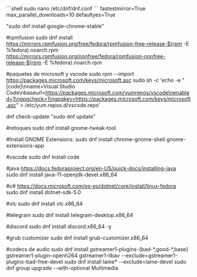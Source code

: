 ´´´shell
sudo nano /etc/dnf/dnf.conf
´´´
fastestmirror=True
max_parallel_downloads=10
defaultyes=True



"sudo dnf install google-chrome-stable"

#rpmfusion
sudo dnf install https://mirrors.rpmfusion.org/free/fedora/rpmfusion-free-release-$(rpm -E %fedora).noarch.rpm https://mirrors.rpmfusion.org/nonfree/fedora/rpmfusion-nonfree-release-$(rpm -E %fedora).noarch.rpm

#paquetes de microsoft y vscode
sudo rpm --import https://packages.microsoft.com/keys/microsoft.asc
sudo sh -c 'echo -e "[code]\nname=Visual Studio Code\nbaseurl=https://packages.microsoft.com/yumrepos/vscode\nenabled=1\ngpgcheck=1\ngpgkey=https://packages.microsoft.com/keys/microsoft.asc" > /etc/yum.repos.d/vscode.repo'

dnf check-update
"sudo dnf update"

#retoques
sudo dnf install gnome-tweak-tool

#Install GNOME Extensions:
sudo dnf install chrome-gnome-shell gnome-extensions-app

#vscode
sudo dnf install code

#java
https://docs.fedoraproject.org/en-US/quick-docs/installing-java   
sudo dnf install java-11-openjdk-devel.x86_64

#c#
https://docs.microsoft.com/es-es/dotnet/core/install/linux-fedora   
sudo dnf install dotnet-sdk-5.0

#vlc
sudo dnf install vlc.x86_64

#telegram
sudo dnf install telegram-desktop.x86_64

#discord
sudo dnf install discord.x86_64 -y

#grub customizer
sudo dnf install grub-customizer.x86_64

#codecs de audio
sudo dnf install gstreamer1-plugins-{bad-\*,good-\*,base} gstreamer1-plugin-openh264 gstreamer1-libav --exclude=gstreamer1-plugins-bad-free-devel
sudo dnf install lame\* --exclude=lame-devel
sudo dnf group upgrade --with-optional Multimedia

